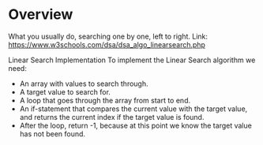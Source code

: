 # Overview

What you usually do, searching one by one, left to right.
Link: https://www.w3schools.com/dsa/dsa_algo_linearsearch.php

Linear Search Implementation
To implement the Linear Search algorithm we need:

- An array with values to search through.
- A target value to search for.
- A loop that goes through the array from start to end.
- An if-statement that compares the current value with the target value, and returns the current index if the target value is found.
- After the loop, return -1, because at this point we know the target value has not been found.
